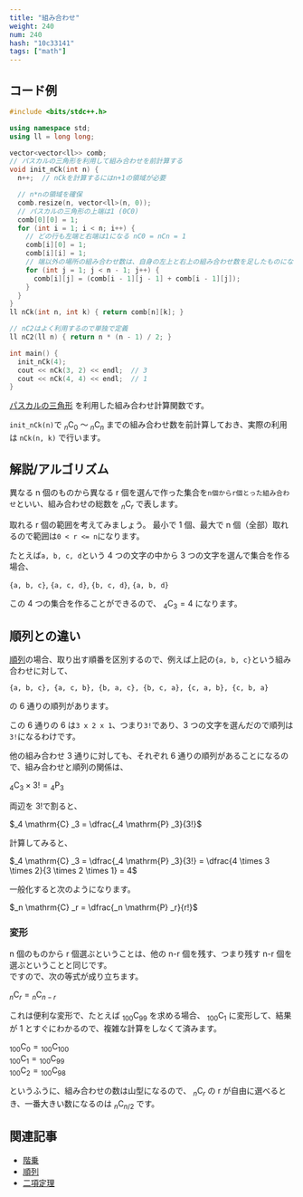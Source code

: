 ```yaml
---
title: "組み合わせ"
weight: 240
num: 240
hash: "10c33141"
tags: ["math"]
---
```


## コード例

```cpp
#include <bits/stdc++.h>

using namespace std;
using ll = long long;

vector<vector<ll>> comb;
// パスカルの三角形を利用して組み合わせを前計算する
void init_nCk(int n) {
  n++;  // nCkを計算するにはn+1の領域が必要

  // n*nの領域を確保
  comb.resize(n, vector<ll>(n, 0));
  // パスカルの三角形の上端は1 (0C0)
  comb[0][0] = 1;
  for (int i = 1; i < n; i++) {
    // どの行も左端と右端は1になる nC0 = nCn = 1
    comb[i][0] = 1;
    comb[i][i] = 1;
    // 端以外の場所の組み合わせ数は、自身の左上と右上の組み合わせ数を足したものになる
    for (int j = 1; j < n - 1; j++) {
      comb[i][j] = (comb[i - 1][j - 1] + comb[i - 1][j]);
    }
  }
}
ll nCk(int n, int k) { return comb[n][k]; }

// nC2はよく利用するので単独で定義
ll nC2(ll n) { return n * (n - 1) / 2; }

int main() {
  init_nCk(4);
  cout << nCk(3, 2) << endl;  // 3
  cout << nCk(4, 4) << endl;  // 1
}
```

[パスカルの三角形](/59bd1ded) を利用した組み合わせ計算関数です。

`init_nCk(n)`で $_n \mathrm{C} _0$ ～ $_n \mathrm{C} _n$ までの組み合わせ数を前計算しておき、実際の利用は `nCk(n, k)` で行います。

## 解説/アルゴリズム

異なる n 個のものから異なる r 個を選んで作った集合を`n個からr個とった組み合わせ`といい、組み合わせの総数を $_n \mathrm{C} _r$ で表します。

取れる r 個の範囲を考えてみましょう。
最小で 1 個、最大で n 個（全部）取れるので範囲は`0 < r <= n`になります。

たとえば`a, b, c, d`という 4 つの文字の中から 3 つの文字を選んで集合を作る場合、

`{a, b, c}`, `{a, c, d}`, `{b, c, d}`, `{a, b, d}`

この 4 つの集合を作ることができるので、 $_4 \mathrm{C} _3 = 4$ になります。

## 順列との違い

[順列](/be4f0af7)の場合、取り出す順番を区別するので、例えば上記の`{a, b, c}`という組み合わせに対して、

`{a, b, c}, {a, c, b}, {b, a, c}, {b, c, a}, {c, a, b}, {c, b, a}`

の 6 通りの順列があります。

この 6 通りの 6 は`3 x 2 x 1`、つまり`3!`であり、3 つの文字を選んだので順列は`3!`になるわけです。

他の組み合わせ 3 通りに対しても、それぞれ 6 通りの順列があることになるので、組み合わせと順列の関係は、

$_4 \mathrm{C} _3 \times 3! = {_4 \mathrm{P} _3}$

両辺を 3!で割ると、

$_4 \mathrm{C} _3 = \dfrac{_4 \mathrm{P} _3}{3!}$

計算してみると、

$_4 \mathrm{C} _3 = \dfrac{_4 \mathrm{P} _3}{3!} = \dfrac{4 \times 3 \times 2}{3 \times 2 \times 1} = 4$

一般化すると次のようになります。

$_n \mathrm{C} _r = \dfrac{_n \mathrm{P} _r}{r!}$

### 変形

n 個のものから r 個選ぶということは、他の n-r 個を残す、つまり残す n-r 個を選ぶということと同じです。  
ですので、次の等式が成り立ちます。

$_n \mathrm{C} _r = {_n \mathrm{C} _{n-r}}$

これは便利な変形で、たとえば $_{100} \mathrm{C} _{99}$ を求める場合、 $_{100} \mathrm{C} _1$ に変形して、結果が 1 とすぐにわかるので、複雑な計算をしなくて済みます。

$_{100} \mathrm{C} _{0} = {_{100} \mathrm{C} _{100}}$  
$_{100} \mathrm{C} _{1} = {_{100} \mathrm{C} _{99}}$  
$_{100} \mathrm{C} _{2} = {_{100} \mathrm{C} _{98}}$

というふうに、組み合わせの数は山型になるので、 $_n \mathrm{C} _r$ の r が自由に選べるとき、一番大きい数になるのは $_n \mathrm{C} _{n/2}$ です。

## 関連記事

- [階乗](/57dbb50c)
- [順列](/be4f0af7)
- [二項定理](/59bd1ded)
